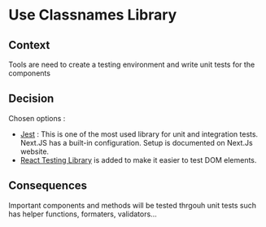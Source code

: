 # Use Classnames Library

## Context

Tools are need to create a testing environment and write unit tests for the components

## Decision

Chosen options :

- [Jest](https://jestjs.io) : This is one of the most used library for unit and integration tests. Next.JS has a built-in configuration. Setup is documented on Next.Js website.
- [React Testing Library](https://testing-library.com/docs/react-testing-library/intro/) is added to make it easier to test DOM elements.

## Consequences

Important components and methods will be tested thrgouh unit tests such has helper functions, formaters, validators...

